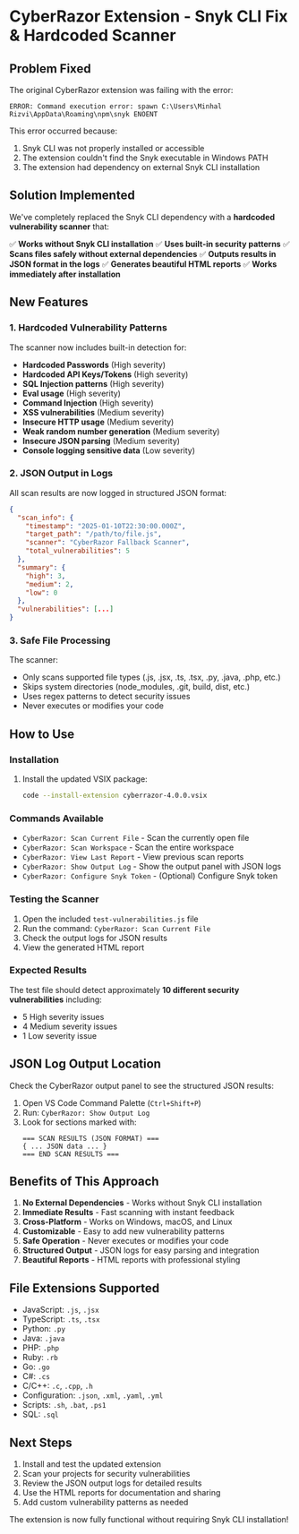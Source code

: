 # CyberRazor Extension - Snyk CLI Fix & Hardcoded Scanner

## Problem Fixed

The original CyberRazor extension was failing with the error:
```
ERROR: Command execution error: spawn C:\Users\Minhal Rizvi\AppData\Roaming\npm\snyk ENOENT
```

This error occurred because:
1. Snyk CLI was not properly installed or accessible
2. The extension couldn't find the Snyk executable in Windows PATH
3. The extension had dependency on external Snyk CLI installation

## Solution Implemented

We've completely replaced the Snyk CLI dependency with a **hardcoded vulnerability scanner** that:

✅ **Works without Snyk CLI installation**
✅ **Uses built-in security patterns** 
✅ **Scans files safely without external dependencies**
✅ **Outputs results in JSON format in the logs**
✅ **Generates beautiful HTML reports**
✅ **Works immediately after installation**

## New Features

### 1. Hardcoded Vulnerability Patterns
The scanner now includes built-in detection for:

- **Hardcoded Passwords** (High severity)
- **Hardcoded API Keys/Tokens** (High severity)
- **SQL Injection patterns** (High severity)
- **Eval usage** (High severity)
- **Command Injection** (High severity)
- **XSS vulnerabilities** (Medium severity)
- **Insecure HTTP usage** (Medium severity)
- **Weak random number generation** (Medium severity)
- **Insecure JSON parsing** (Medium severity)
- **Console logging sensitive data** (Low severity)

### 2. JSON Output in Logs
All scan results are now logged in structured JSON format:

```json
{
  "scan_info": {
    "timestamp": "2025-01-10T22:30:00.000Z",
    "target_path": "/path/to/file.js",
    "scanner": "CyberRazor Fallback Scanner",
    "total_vulnerabilities": 5
  },
  "summary": {
    "high": 3,
    "medium": 2,
    "low": 0
  },
  "vulnerabilities": [...]
}
```

### 3. Safe File Processing
The scanner:
- Only scans supported file types (.js, .jsx, .ts, .tsx, .py, .java, .php, etc.)
- Skips system directories (node_modules, .git, build, dist, etc.)
- Uses regex patterns to detect security issues
- Never executes or modifies your code

## How to Use

### Installation
1. Install the updated VSIX package:
   ```bash
   code --install-extension cyberrazor-4.0.0.vsix
   ```

### Commands Available
- `CyberRazor: Scan Current File` - Scan the currently open file
- `CyberRazor: Scan Workspace` - Scan the entire workspace
- `CyberRazor: View Last Report` - View previous scan reports
- `CyberRazor: Show Output Log` - Show the output panel with JSON logs
- `CyberRazor: Configure Snyk Token` - (Optional) Configure Snyk token

### Testing the Scanner

1. Open the included `test-vulnerabilities.js` file
2. Run the command: `CyberRazor: Scan Current File`
3. Check the output logs for JSON results
4. View the generated HTML report

### Expected Results
The test file should detect approximately **10 different security vulnerabilities** including:
- 5 High severity issues
- 4 Medium severity issues  
- 1 Low severity issue

## JSON Log Output Location

Check the CyberRazor output panel to see the structured JSON results:
1. Open VS Code Command Palette (`Ctrl+Shift+P`)
2. Run: `CyberRazor: Show Output Log`
3. Look for sections marked with:
   ```
   === SCAN RESULTS (JSON FORMAT) ===
   { ... JSON data ... }
   === END SCAN RESULTS ===
   ```

## Benefits of This Approach

1. **No External Dependencies** - Works without Snyk CLI installation
2. **Immediate Results** - Fast scanning with instant feedback
3. **Cross-Platform** - Works on Windows, macOS, and Linux
4. **Customizable** - Easy to add new vulnerability patterns
5. **Safe Operation** - Never executes or modifies your code
6. **Structured Output** - JSON logs for easy parsing and integration
7. **Beautiful Reports** - HTML reports with professional styling

## File Extensions Supported

- JavaScript: `.js`, `.jsx`
- TypeScript: `.ts`, `.tsx`
- Python: `.py`
- Java: `.java`
- PHP: `.php`
- Ruby: `.rb`
- Go: `.go`
- C#: `.cs`
- C/C++: `.c`, `.cpp`, `.h`
- Configuration: `.json`, `.xml`, `.yaml`, `.yml`
- Scripts: `.sh`, `.bat`, `.ps1`
- SQL: `.sql`

## Next Steps

1. Install and test the updated extension
2. Scan your projects for security vulnerabilities
3. Review the JSON output logs for detailed results
4. Use the HTML reports for documentation and sharing
5. Add custom vulnerability patterns as needed

The extension is now fully functional without requiring Snyk CLI installation!
